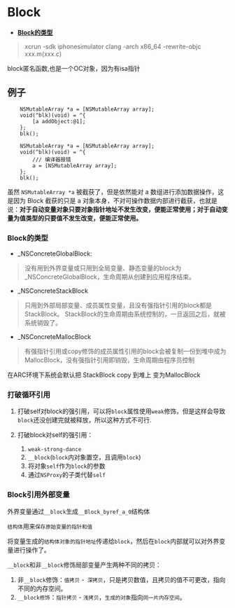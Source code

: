# Block
* **[Block的类型](#block的类型)**


> xcrun -sdk iphonesimulator clang -arch x86_64 -rewrite-objc xxx.m(xxx.c)

block匿名函数,也是一个OC对象，因为有isa指针

## 例子
```
    NSMutableArray *a = [NSMutableArray array];
    void(^blk)(void) = ^{
        [a addObject:@1];
    };
    blk();
```

```
    NSMutableArray *a = [NSMutableArray array];
    void(^blk)(void) = ^{
        /// 编译器报错
        a = [NSMutableArray array];
    };
    blk();
```
 虽然 `NSMutableArray *a` 被截获了，但是依然能对 a 数组进行添加数据操作，这是因为 Block 截获的只是 a 对象本身，不对可操作数据内部进行截获，也就是说：**对于自动变量对象只要对象指针地址不发生改变，便能正常使用；对于自动变量为值类型的只要值不发生改变，便能正常使用。**

### Block的类型
* _NSConcreteGlobalBlock: 
	
> 没有用到外界变量或只用到全局变量、静态变量的block为_NSConcreteGlobalBlock，生命周期从创建到应用程序结束。

* _NSConcreteStackBlock

> 只用到外部局部变量、成员属性变量，且没有强指针引用的block都是StackBlock。
StackBlock的生命周期由系统控制的，一旦返回之后，就被系统销毁了。

* _NSConcreteMallocBlock

> 有强指针引用或copy修饰的成员属性引用的block会被复制一份到堆中成为MallocBlock，没有强指针引用即销毁，生命周期由程序员控制

在ARC环境下系统会默认把 StackBlock copy 到堆上 变为MallocBlock

### 打破循环引用
1. 打破self对block的强引用，可以将`block`属性使用`weak`修饰，但是这样会导致`block`还没创建完就被释放，所以这种方式不可行.
2. 打破block对self的强引用：

	1. `weak-strong-dance`
	2. `__block`(`block`内对象置空，且调用`block`)
	3. 将对象`self`作为`block`的参数
	4. 通过`NSProxy`的子类代替`self`

### Block引用外部变量

外界变量通过`__block`生成`__Block_byref_a_0`结构体

`结构体`用来`保存原始变量的指针和值`

将变量生成的`结构体对象的指针地址`传递给`block`，然后在`block`内部就可以对外界变量进行操作了。

`__block`和非`__block`修饰局部变量产生两种不同的拷贝：

1. 非`__block`修饰：`值拷贝` -` 深拷贝`，只是拷贝数值，且拷贝的值不可更改，指向不同的内存空间。
2. `__block修饰`：`指针拷贝` - `浅拷贝`，`生成的对象`指向`同一片内存空间`。

